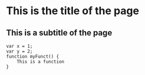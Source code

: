 # This is the title of the page

## This is a subtitle of the page

```
var x = 1;
var y = 2;
function myFunct() {
    This is a function
}
```